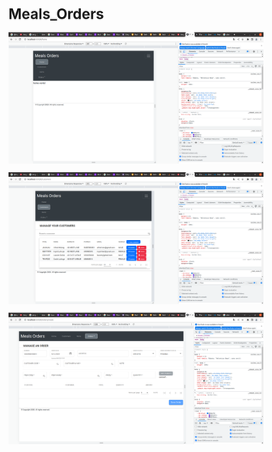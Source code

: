 # Meals_Orders

![alt text](https://github.com/christaime/Meals_Orders/blob/master/doc/images/Menu.png?raw=true)



![alt text](https://github.com/christaime/Meals_Orders/blob/master/doc/images/customer-list.png?raw=true)


![alt text](https://github.com/christaime/Meals_Orders/blob/master/doc/images/order-edition.png?raw=true)
